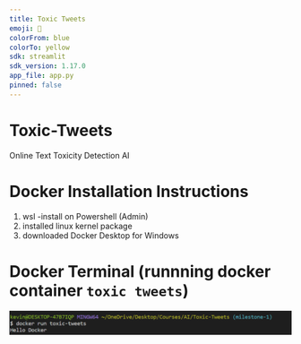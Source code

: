 ```yaml
---
title: Toxic Tweets
emoji: 🐨
colorFrom: blue
colorTo: yellow
sdk: streamlit
sdk_version: 1.17.0
app_file: app.py
pinned: false
---
```


# Toxic-Tweets
Online Text Toxicity Detection AI

# Docker Installation Instructions 
1. wsl -install on Powershell (Admin)
2. installed linux kernel package 
3. downloaded Docker Desktop for Windows 

# Docker Terminal (runnning docker container `toxic tweets`)
![image](https://github.com/kn2118/Toxic-Tweets/blob/milestone-1/dockerProof.png)


